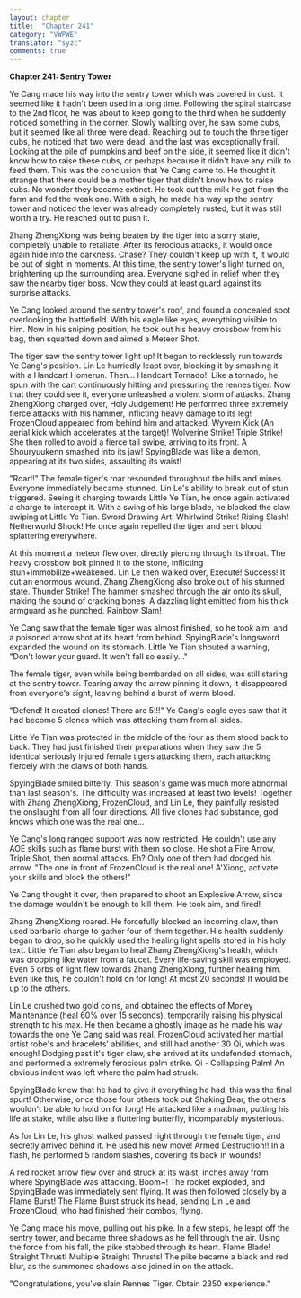 ```yaml
---
layout: chapter
title:  "Chapter 241"
category: "VWPWE"
translator: "syzc"
comments: true
---
```


**Chapter 241: Sentry Tower**

Ye Cang made his way into the sentry tower which was covered in dust. It seemed like it hadn't been used in a long time. Following the spiral staircase to the 2nd floor, he was about to keep going to the third when he suddenly noticed something in the corner. Slowly walking over, he saw some cubs, but it seemed like all three were dead. Reaching out to touch the three tiger cubs, he noticed that two were dead, and the last was exceptionally frail. Looking at the pile of pumpkins and beef on the side, it seemed like it didn't know how to raise these cubs, or perhaps because it didn't have any milk to feed them. This was the conclusion that Ye Cang came to. He thought it strange that there could be a mother tiger that didn't know how to raise cubs. No wonder they became extinct. He took out the milk he got from the farm and fed the weak one. With a sigh, he made his way up the sentry tower and noticed the lever was already completely rusted, but it was still worth a try. He reached out to push it.

Zhang ZhengXiong was being beaten by the tiger into a sorry state, completely unable to retaliate. After its ferocious attacks, it would once again hide into the darkness. Chase? They couldn't keep up with it, it would be out of sight in moments. At this time, the sentry tower's light turned on, brightening up the surrounding area. Everyone sighed in relief when they saw the nearby tiger boss. Now they could at least guard against its surprise attacks. 

Ye Cang looked around the sentry tower's roof, and found a concealed spot overlooking the battlefield. With his eagle like eyes, everything visible to him. Now in his sniping position, he took out his heavy crossbow from his bag, then squatted down and aimed a Meteor Shot.

The tiger saw the sentry tower light up! It began to recklessly run towards Ye Cang's position. Lin Le hurriedly leapt over, blocking it by smashing it with a Handcart Homerun. Then... Handcart Tornado!! Like a tornado, he spun with the cart continuously hitting and pressuring the rennes tiger. Now that they could see it, everyone unleashed a violent storm of attacks. Zhang ZhengXiong charged over, Holy Judgement! He performed three extremely fierce attacks with his hammer, inflicting heavy damage to its leg! FrozenCloud appeared from behind him and attacked. Wyvern Kick (An aerial kick which accelerates at the target)! Wolverine Strike! Triple Strike! She then rolled to avoid a fierce tail swipe, arriving to its front. A Shouryuukenn smashed into its jaw! SpyingBlade was like a demon, appearing at its two sides, assaulting its waist!

"Roar!!" The female tiger's roar resounded throughout the hills and mines. Everyone immediately became stunned. Lin Le's ability to break out of stun triggered. Seeing it charging towards Little Ye Tian, he once again activated a charge to intercept it. With a swing of his large blade, he blocked the claw swiping at Little Ye Tian. Sword Drawing Art! Whirlwind Strike! Rising Slash! Netherworld Shock! He once again repelled the tiger and sent blood splattering everywhere.

At this moment a meteor flew over, directly piercing through its throat. The heavy crossbow bolt pinned it to the stone, inflicting stun+immobilize+weakened. Lin Le then walked over, Execute! Success! It cut an enormous wound. Zhang ZhengXiong also broke out of his stunned state. Thunder Strike! The hammer smashed through the air onto its skull, making the sound of cracking bones. A dazzling light emitted from his thick armguard as he punched. Rainbow Slam!

Ye Cang saw that the female tiger was almost finished, so he took aim, and a poisoned arrow shot at its heart from behind. SpyingBlade's longsword expanded the wound on its stomach. Little Ye Tian shouted a warning, "Don't lower your guard. It won't fall so easily..."

The female tiger, even while being bombarded on all sides, was still staring at the sentry tower. Tearing away the arrow pinning it down, it disappeared from everyone's sight, leaving behind a burst of warm blood.

"Defend! It created clones! There are 5!!!" Ye Cang's eagle eyes saw that it had become 5 clones which was attacking them from all sides.

Little Ye Tian was protected in the middle of the four as them stood back to back. They had just finished their preparations when they saw the 5 identical seriously injured female tigers attacking them, each attacking fiercely with the claws of both hands.

SpyingBlade smiled bitterly. This season's game was much more abnormal than last season's. The difficulty was increased at least two levels! Together with Zhang ZhengXiong, FrozenCloud, and Lin Le, they painfully resisted the onslaught from all four directions. All five clones had substance, god knows which one was the real one...

Ye Cang's long ranged support was now restricted. He couldn't use any AOE skills such as flame burst with them so close. He shot a Fire Arrow, Triple Shot, then normal attacks. Eh? Only one of them had dodged his arrow. "The one in front of FrozenCloud is the real one! A'Xiong, activate your skills and block the others!"

Ye Cang thought it over, then prepared to shoot an Explosive Arrow, since the damage wouldn't be enough to kill them. He took aim, and fired!

Zhang ZhengXiong roared. He forcefully blocked an incoming claw, then used barbaric charge to gather four of them together. His health suddenly began to drop, so he quickly used the healing light spells stored in his holy text. Little Ye Tian also began to heal Zhang ZhengXiong's health, which was dropping like water from a faucet. Every life-saving skill was employed. Even 5 orbs of light flew towards Zhang ZhengXiong, further healing him. Even like this, he couldn't hold on for long! At most 20 seconds! It would be up to the others.

Lin Le crushed two gold coins, and obtained the effects of Money Maintenance (heal 60% over 15 seconds), temporarily raising his physical strength to his max. He then became a ghostly image as he made his way towards the one Ye Cang said was real. FrozenCloud activated her martial artist robe's and bracelets' abilities, and still had another 30 Qi, which was enough! Dodging past it's tiger claw, she arrived at its undefended stomach, and performed a extremely ferocious palm strike. Qi - Collapsing Palm! An obvious indent was left where the palm had struck.

SpyingBlade knew that he had to give it everything he had, this was the final spurt! Otherwise, once those four others took out Shaking Bear, the others wouldn't be able to hold on for long! He attacked like a madman, putting his life at stake, while also like a fluttering butterfly, incomparably mysterious.

As for Lin Le, his ghost walked passed right through the female tiger, and secretly arrived behind it. He used his new move! Armed Destruction!! In a flash, he performed 5 random slashes, covering its back in wounds!

A red rocket arrow flew over and struck at its waist, inches away from where SpyingBlade was attacking. Boom~! The rocket exploded, and SpyingBlade was immediately sent flying. It was then followed closely by a Flame Burst! The Flame Burst struck its head, sending Lin Le and FrozenCloud, who had finished their combos, flying.

Ye Cang made his move, pulling out his pike. In a few steps, he leapt off the sentry tower, and became three shadows as he fell through the air. Using the force from his fall, the pike stabbed through its heart. Flame Blade! Straight Thrust! Multiple Straight Thrusts! The pike became a black and red blur, as the summoned shadows also joined in on the attack. 

"Congratulations, you've slain Rennes Tiger. Obtain 2350 experience."
